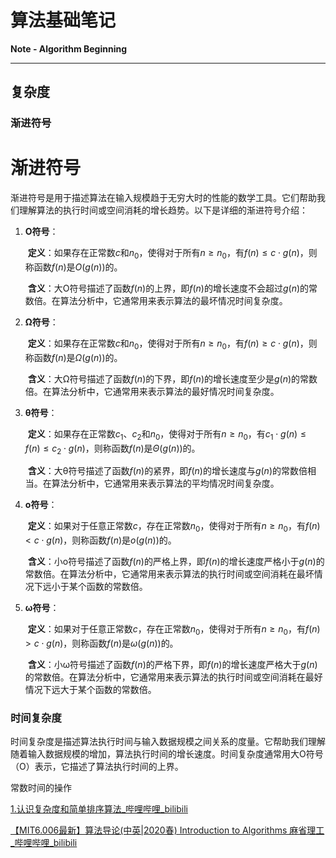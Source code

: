 # 算法基础笔记

**Note - Algorithm Beginning**

---

## 复杂度

### 渐进符号

# 渐进符号

渐进符号是用于描述算法在输入规模趋于无穷大时的性能的数学工具。它们帮助我们理解算法的执行时间或空间消耗的增长趋势。以下是详细的渐进符号介绍：

1. **O符号**：
   
   ​	**定义**：如果存在正常数$c$和$n_0$，使得对于所有$n \geq n_0$，有$f(n) \leq c \cdot g(n)$，则称函数$f(n)$是$O(g(n))$的。

   ​	**含义**：大O符号描述了函数$f(n)$的上界，即$f(n)$的增长速度不会超过$g(n)$的常数倍。在算法分析中，它通常用来表示算法的最坏情况时间复杂度。
   
2. **Ω符号**：
   
   ​	**定义**：如果存在正常数$c$和$n_0$，使得对于所有$n \geq n_0$，有$f(n) \geq c \cdot g(n)$，则称函数$f(n)$是$\Omega(g(n))$的。

   ​	**含义**：大Ω符号描述了函数$f(n)$的下界，即$f(n)$的增长速度至少是$g(n)$的常数倍。在算法分析中，它通常用来表示算法的最好情况时间复杂度。
   
3. **θ符号**：
   
   ​	**定义**：如果存在正常数$c_1$、$c_2$和$n_0$，使得对于所有$n \geq n_0$，有$c_1 \cdot g(n) \leq f(n) \leq c_2 \cdot g(n)$，则称函数$f(n)$是$\Theta(g(n))$的。

   ​	**含义**：大θ符号描述了函数$f(n)$的紧界，即$f(n)$的增长速度与$g(n)$的常数倍相当。在算法分析中，它通常用来表示算法的平均情况时间复杂度。
   
4. **o符号**：
   
   ​	**定义**：如果对于任意正常数$c$，存在正常数$n_0$，使得对于所有$n \geq n_0$，有$f(n) < c \cdot g(n)$，则称函数$f(n)$是$o(g(n))$的。

   ​	**含义**：小o符号描述了函数$f(n)$的严格上界，即$f(n)$的增长速度严格小于$g(n)$的常数倍。在算法分析中，它通常用来表示算法的执行时间或空间消耗在最坏情况下远小于某个函数的常数倍。
   
5. **ω符号**：
   
   ​	**定义**：如果对于任意正常数$c$，存在正常数$n_0$，使得对于所有$n \geq n_0$，有$f(n) > c \cdot g(n)$，则称函数$f(n)$是$\omega(g(n))$的。
   
   ​	**含义**：小ω符号描述了函数$f(n)$的严格下界，即$f(n)$的增长速度严格大于$g(n)$的常数倍。在算法分析中，它通常用来表示算法的执行时间或空间消耗在最好情况下远大于某个函数的常数倍。

### 时间复杂度

时间复杂度是描述算法执行时间与输入数据规模之间关系的度量。它帮助我们理解随着输入数据规模的增加，算法执行时间的增长速度。时间复杂度通常用大O符号（O）表示，它描述了算法执行时间的上界。

常数时间的操作

[1.认识复杂度和简单排序算法_哔哩哔哩_bilibili](https://www.bilibili.com/video/BV13g41157hK?spm_id_from=333.788.videopod.episodes&vd_source=65b469c9d48bdb062017150ead398fe9&p=3)

[【MIT6.006最新】算法导论(中英|2020春) Introduction to Algorithms 麻省理工_哔哩哔哩_bilibili](https://www.bilibili.com/video/BV1fu41127MN/?spm_id_from=333.337.search-card.all.click&vd_source=65b469c9d48bdb062017150ead398fe9)